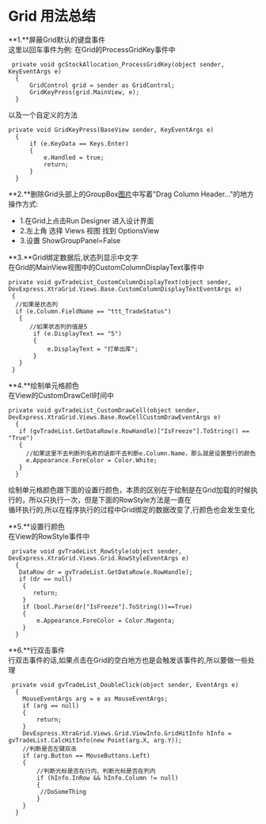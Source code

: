 ﻿# Grid 用法总结

**1.**屏蔽Grid默认的键盘事件<br />
这里以回车事件为例:
在Grid的ProcessGridKey事件中
```
 private void gcStockAllocation_ProcessGridKey(object sender, KeyEventArgs e)
  {
      GridControl grid = sender as GridControl;
      GridKeyPress(grid.MainView, e);
  }
```
以及一个自定义的方法
```
private void GridKeyPress(BaseView sender, KeyEventArgs e)
  {
      if (e.KeyData == Keys.Enter)
      {
          e.Handled = true;
          return;
      }
  }
```

**2.**删除Grid头部上的GroupBox[图片](./img/1.png)中写着"Drag Column Header..."的地方<br />
操作方式:<br />
* 1.在Grid上点击Run Designer 进入设计界面
* 2.左上角 选择 Views 视图 找到 OptionsView
* 3.设置 ShowGroupPanel=False<br />


**3.**Grid绑定数据后,状态列显示中文字<br />
在Grid的MainView视图中的CustomColumnDisplayText事件中<br />
```
private void gvTradeList_CustomColumnDisplayText(object sender, DevExpress.XtraGrid.Views.Base.CustomColumnDisplayTextEventArgs e)
 {
  //如果是状态列
  if (e.Column.FieldName == "ttt_TradeStatus")
   {
      //如果状态列的值是5
       if (e.DisplayText == "5")
       {
           e.DisplayText = "打单出库";
       }
   }
 }
```


**4.**绘制单元格颜色<br />
在View的CustomDrawCell时间中<br />
```
private void gvTradeList_CustomDrawCell(object sender, DevExpress.XtraGrid.Views.Base.RowCellCustomDrawEventArgs e)
  {
   if (gvTradeList.GetDataRow(e.RowHandle)["IsFreeze"].ToString() == "True")
   {
     //如果这里不去判断列名称的话即不去判断e.Column.Name，那么就是设置整行的颜色
     e.Appearance.ForeColor = Color.White;
   }
  }
```

绘制单元格颜色跟下面的设置行颜色，本质的区别在于绘制是在Grid加载的时候执行的，所以只执行一次，但是下面的RowStyle方法是一直在<br />
循环执行的,所以在程序执行的过程中Grid绑定的数据改变了,行颜色也会发生变化

**5.**设置行颜色<br />
在View的RowStyle事件中<br />
```
 private void gvTradeList_RowStyle(object sender, DevExpress.XtraGrid.Views.Grid.RowStyleEventArgs e)
  {
   DataRow dr = gvTradeList.GetDataRow(e.RowHandle);
   if (dr == null)
    {
       return;
    }
    if (bool.Parse(dr["IsFreeze"].ToString())==True)
    {
        e.Appearance.ForeColor = Color.Magenta;
    }
  }
```

**6.**行双击事件<br />
行双击事件的话,如果点击在Grid的空白地方也是会触发该事件的,所以要做一些处理
```
 private void gvTradeList_DoubleClick(object sender, EventArgs e)
  {
    MouseEventArgs arg = e as MouseEventArgs;
    if (arg == null)
    {
        return;
    }
    DevExpress.XtraGrid.Views.Grid.ViewInfo.GridHitInfo hInfo = gvTradeList.CalcHitInfo(new Point(arg.X, arg.Y));
    //判断是否左键双击
    if (arg.Button == MouseButtons.Left)
    {
        //判断光标是否在行内、判断光标是否在列内
        if (hInfo.InRow && hInfo.Column != null)
        {
         //DoSomeThing
        }
    }
  }
```
